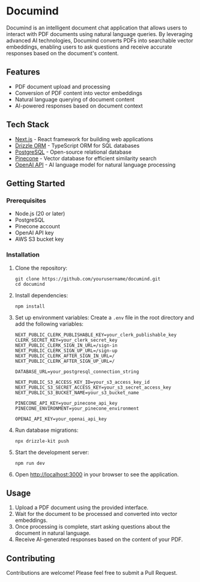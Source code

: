 # Documind

Documind is an intelligent document chat application that allows users to interact with PDF documents using natural language queries. By leveraging advanced AI technologies, Documind converts PDFs into searchable vector embeddings, enabling users to ask questions and receive accurate responses based on the document's content.

## Features

- PDF document upload and processing
- Conversion of PDF content into vector embeddings
- Natural language querying of document content
- AI-powered responses based on document context

## Tech Stack

- [Next.js](https://nextjs.org/) - React framework for building web applications
- [Drizzle ORM](https://orm.drizzle.team/) - TypeScript ORM for SQL databases
- [PostgreSQL](https://www.postgresql.org/) - Open-source relational database
- [Pinecone](https://www.pinecone.io/) - Vector database for efficient similarity search
- [OpenAI API](https://openai.com/api/) - AI language model for natural language processing

## Getting Started

### Prerequisites

- Node.js (20 or later)
- PostgreSQL
- Pinecone account
- OpenAI API key
- AWS S3 bucket key

### Installation

1. Clone the repository:
   ```
   git clone https://github.com/yourusername/documind.git
   cd documind
   ```

2. Install dependencies:
   ```
   npm install
   ```

3. Set up environment variables:
   Create a `.env` file in the root directory and add the following variables:
   ```
   NEXT_PUBLIC_CLERK_PUBLISHABLE_KEY=your_clerk_publishable_key
   CLERK_SECRET_KEY=your_clerk_secret_key
   NEXT_PUBLIC_CLERK_SIGN_IN_URL=/sign-in
   NEXT_PUBLIC_CLERK_SIGN_UP_URL=/sign-up
   NEXT_PUBLIC_CLERK_AFTER_SIGN_IN_URL=/
   NEXT_PUBLIC_CLERK_AFTER_SIGN_UP_URL=/
   
   DATABASE_URL=your_postgresql_connection_string
   
   NEXT_PUBLIC_S3_ACCESS_KEY_ID=your_s3_access_key_id
   NEXT_PUBLIC_S3_SECRET_ACCESS_KEY=your_s3_secret_access_key
   NEXT_PUBLIC_S3_BUCKET_NAME=your_s3_bucket_name
   
   PINECONE_API_KEY=your_pinecone_api_key
   PINECONE_ENVIRONMENT=your_pinecone_environment
   
   OPENAI_API_KEY=your_openai_api_key
   ```

4. Run database migrations:
   ```
   npx drizzle-kit push
   ```

5. Start the development server:
   ```
   npm run dev
   ```

6. Open [http://localhost:3000](http://localhost:3000) in your browser to see the application.

## Usage

1. Upload a PDF document using the provided interface.
2. Wait for the document to be processed and converted into vector embeddings.
3. Once processing is complete, start asking questions about the document in natural language.
4. Receive AI-generated responses based on the content of your PDF.

## Contributing

Contributions are welcome! Please feel free to submit a Pull Request.

